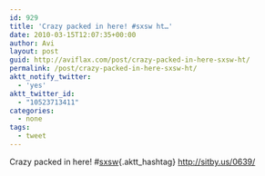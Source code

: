 ```yaml
---
id: 929
title: 'Crazy packed in here! #sxsw ht…'
date: 2010-03-15T12:07:35+00:00
author: Avi
layout: post
guid: http://aviflax.com/post/crazy-packed-in-here-sxsw-ht/
permalink: /post/crazy-packed-in-here-sxsw-ht/
aktt_notify_twitter:
  - 'yes'
aktt_twitter_id:
  - "10523713411"
categories:
  - none
tags:
  - tweet
---
```

Crazy packed in here! #[sxsw](http://search.twitter.com/search?q=%23sxsw){.aktt_hashtag} <a href="http://sitby.us/0639/" rel="nofollow">http://sitby.us/0639/</a>